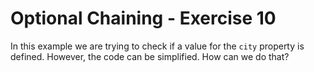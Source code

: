 # Optional Chaining - Exercise 10

In this example we are trying to check if a value for the `city` property is defined. However, the code can be simplified. How can we do that?
